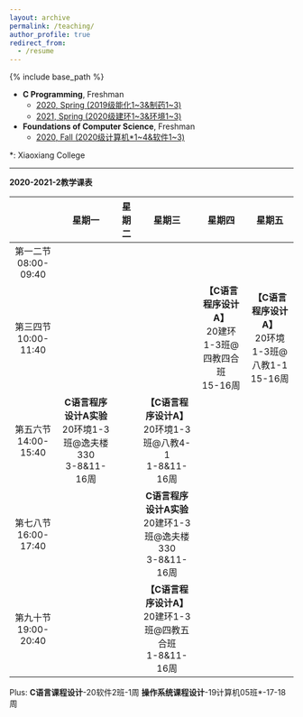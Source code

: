 ```yaml
---
layout: archive
permalink: /teaching/
author_profile: true
redirect_from:
  - /resume
---
```


{% include base_path %}

* **C Programming**, Freshman
  * [2020, Spring (2019级能化1~3&制药1~3)](http://guoshengkang.github.io/teaching/2020-spring-c-programming)
  * [2021, Spring (2020级建环1~3&环境1~3)](http://guoshengkang.github.io/teaching/2021-spring-c-programming)
* **Foundations of Computer Science**, Freshman
  * [2020, Fall (2020级计算机\*1~4&软件1~3)](http://guoshengkang.github.io/teaching/2020-fall-foundations-of-computer-science)

\*: Xiaoxiang College
- - -

**2020-2021-2教学课表**

|        |星期一|星期二|星期三|星期四|星期五|
| :----: | :----: | :----: | :----: | :----: | :----: |
|第一二节<br>08:00-09:40|	|	 |	 |	 |	|
|第三四节<br>10:00-11:40|	|	|	|**【C语言程序设计A】**<br>20建环1-3班@四教四合班<br>15-16周|**【C语言程序设计A】**<br>20环境1-3班@八教1-1<br>15-16周|
|第五六节<br>14:00-15:40|**C语言程序设计A实验**<br>20环境1-3班@逸夫楼330<br>3-8&11-16周|	 |**【C语言程序设计A】**<br>20环境1-3班@八教4-1<br>1-8&11-16周|	 |	|
|第七八节<br>16:00-17:40|	|	 |**C语言程序设计A实验**<br>20建环1-3班@逸夫楼330<br>3-8&11-16周| 	|	|
|第九十节<br>19:00-20:40|	|	|**【C语言程序设计A】**<br>20建环1-3班@四教五合班<br>1-8&11-16周|	 |	|

Plus: **C语言课程设计**-20软件2班-1周    **操作系统课程设计**-19计算机05班\*-17-18周